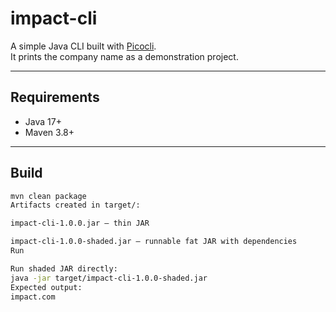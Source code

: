 # impact-cli

A simple Java CLI built with [Picocli](https://picocli.info/).  
It prints the company name as a demonstration project.

---

## Requirements
- Java 17+
- Maven 3.8+

---

## Build
```sh
mvn clean package
Artifacts created in target/:

impact-cli-1.0.0.jar — thin JAR

impact-cli-1.0.0-shaded.jar — runnable fat JAR with dependencies
Run

Run shaded JAR directly:
java -jar target/impact-cli-1.0.0-shaded.jar
Expected output:
impact.com

